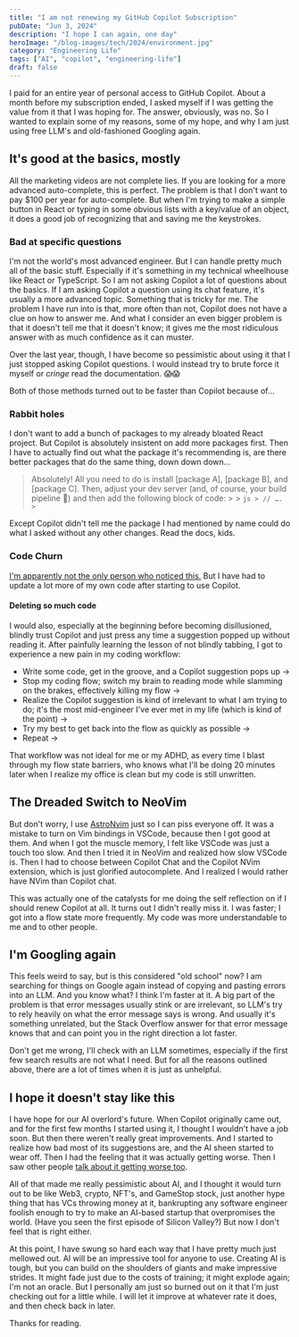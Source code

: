 ```yaml
---
title: "I am not renewing my GitHub Copilot Subscription"
pubDate: "Jun 3, 2024"
description: "I hope I can again, one day"
heroImage: "/blog-images/tech/2024/environment.jpg"
category: "Engineering Life"
tags: ["AI", "copilot", "engineering-life"]
draft: false
---
```


I paid for an entire year of personal access to GitHub Copilot. About a month before my subscription ended, I asked myself if I was getting the value from it that I was hoping for. The answer, obviously, was no. So I wanted to explain some of my reasons, some of my hope, and why I am just using free LLM's and old-fashioned Googling again.

## It's good at the basics, mostly

All the marketing videos are not complete lies. If you are looking for a more advanced auto-complete, this is perfect. The problem is that I don't want to pay $100 per year for auto-complete. But when I'm trying to make a simple button in React or typing in some obvious lists with a key/value of an object, it does a good job of recognizing that and saving me the keystrokes.

### Bad at specific questions

I'm not the world's most advanced engineer. But I can handle pretty much all of the basic stuff. Especially if it's something in my technical wheelhouse like React or TypeScript. So I am not asking Copilot a lot of questions about the basics. If I am asking Copilot a question using its chat feature, it's usually a more advanced topic. Something that is tricky for me. The problem I have run into is that, more often than not, Copilot does not have a clue on how to answer me. And what I consider an even bigger problem is that it doesn't tell me that it doesn't know; it gives me the most ridiculous answer with as much confidence as it can muster.

Over the last year, though, I have become so pessimistic about using it that I just stopped asking Copilot questions. I would instead try to brute force it myself or _*cringe*_ read the documentation. 😱😱

Both of those methods turned out to be faster than Copilot because of...

### Rabbit holes

I don't want to add a bunch of packages to my already bloated React project. But Copilot is absolutely insistent on add more packages first. Then I have to actually find out what the package it's recommending is, are there better packages that do the same thing, down down down...

> Absolutely! All you need to do is install [package A], [package B], and [package C]. Then, adjust your dev server (and, of course, your build pipeline 🤭) and then add the following block of code: > > `js > // …. > `

Except Copilot didn't tell me the package I had mentioned by name could do what I asked without any other changes. Read the docs, kids.

### Code Churn

[I'm apparently not the only person who noticed this.](https://www.gitclear.com/coding_on_copilot_data_shows_ais_downward_pressure_on_code_quality) But I have had to update a lot more of my own code after starting to use Copilot.

#### Deleting so much code

I would also, especially at the beginning before becoming disillusioned, blindly trust Copilot and just press <Tab> any time a suggestion popped up without reading it. After painfully learning the lesson of not blindly tabbing, I got to experience a new pain in my coding workflow:

- Write some code, get in the groove, and a Copilot suggestion pops up ->
- Stop my coding flow; switch my brain to reading mode while slamming on the brakes, effectively killing my flow ->
- Realize the Copilot suggestion is kind of irrelevant to what I am trying to do; it's the most mid-engineer I've ever met in my life (which is kind of the point) ->
- Try my best to get back into the flow as quickly as possible ->
- Repeat ->

That workflow was not ideal for me or my ADHD, as every time I blast through my flow state barriers, who knows what I'll be doing 20 minutes later when I realize my office is clean but my code is still unwritten.

## The Dreaded Switch to NeoVim

But don't worry, I use [AstroNvim](https://astronvim.com) just so I can piss everyone off. It was a mistake to turn on Vim bindings in VSCode, because then I got good at them. And when I got the muscle memory, I felt like VSCode was just a touch too slow. And then I tried it in NeoVim and realized how slow VSCode is. Then I had to choose between Copilot Chat and the Copilot NVim extension, which is just glorified autocomplete. And I realized I would rather have NVim than Copilot chat.

This was actually one of the catalysts for me doing the self reflection on if I should renew Copilot at all. It turns out I didn't really miss it. I was faster; I got into a flow state more frequently. My code was more understandable to me and to other people.

## I'm Googling again

This feels weird to say, but is this considered "old school" now? I am searching for things on Google again instead of copying and pasting errors into an LLM. And you know what? I think I'm faster at it. A big part of the problem is that error messages usually stink or are irrelevant, so LLM's try to rely heavily on what the error message says is wrong. And usually it's something unrelated, but the Stack Overflow answer for that error message knows that and can point you in the right direction a lot faster.

Don't get me wrong, I'll check with an LLM sometimes, especially if the first few search results are not what I need. But for all the reasons outlined above, there are a lot of times when it is just as unhelpful.

## I hope it doesn't stay like this

I have hope for our AI overlord's future. When Copilot originally came out, and for the first few months I started using it, I thought I wouldn't have a job soon. But then there weren't really great improvements. And I started to realize how bad most of its suggestions are, and the AI sheen started to wear off. Then I had the feeling that it was actually getting worse. Then I saw other people [talk about it getting worse too](https://youtu.be/dDUC-LqVrPU?si=vfxXQXTYAWBBs0BG).

All of that made me really pessimistic about AI, and I thought it would turn out to be like Web3, crypto, NFT's, and GameStop stock, just another hype thing that has VCs throwing money at it, bankrupting any software engineer foolish enough to try to make an AI-based startup that overpromises the world. (Have you seen the first episode of Silicon Valley?) But now I don't feel that is right either.

At this point, I have swung so hard each way that I have pretty much just mellowed out. AI will be an impressive tool for anyone to use. Creating AI is tough, but you can build on the shoulders of giants and make impressive strides. It might fade just due to the costs of training; it might explode again; I'm not an oracle. But I personally am just so burned out on it that I'm just checking out for a little while. I will let it improve at whatever rate it does, and then check back in later.

Thanks for reading.
